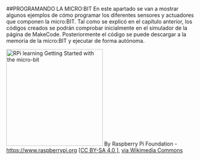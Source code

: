 ##PROGRAMANDO LA MICRO:BIT
En este apartado se van a mostrar algunos ejemplos de cómo programar los diferentes 
sensores y actuadores que componen la micro:BIT. 
Tal como se explicó en el capítulo anterior, los códigos creados se podrán comprobar 
inicialmente en el simulador de la página de MakeCode. Posteriormente el código se puede 
descargar a la memoria de la micro:BIT y ejecutar de forma autónoma. 

<a title="By Raspberry Pi Foundation - https://www.raspberrypi.org [CC BY-SA 4.0 
 (https://creativecommons.org/licenses/by-sa/4.0
)], via Wikimedia Commons" href="https://commons.wikimedia.org/wiki/File:RPi_learning_Getting_Started_with_the_micro-bit.png"><img width="256" alt="RPi learning Getting Started with the micro-bit" src="https://upload.wikimedia.org/wikipedia/commons/a/ab/RPi_learning_Getting_Started_with_the_micro-bit.png"></a> 
By Raspberry Pi Foundation - https://www.raspberrypi.org [<a href="https://creativecommons.org/licenses/by-sa/4.0">CC BY-SA 4.0 </a>], <a href="https://commons.wikimedia.org/wiki/File:RPi_learning_Getting_Started_with_the_micro-bit.png">via Wikimedia Commons</a>